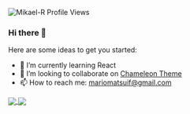 <p align="left"><img src="https://komarev.com/ghpvc/?username=MarioMatsui&label=Profile Views&color=blue&style=flat-square" alt="Mikael-R Profile Views" /> </p>

### Hi there 👋

Here are some ideas to get you started:

- 🌱 I’m currently learning React
- 👯 I’m looking to collaborate on [Chameleon Theme](https://github.com/ChameleonTheme/Chameleon-theme)
- 📫 How to reach me: mariomatsuif@gmail.com

<p align="justify">
  <a href="https://github.com/anuraghazra/github-readme-stats">
  <img align="center" src="https://github-readme-stats.vercel.app/api?username=MarioMatsui&show_icons=true&count_private=true&hide=issues" />
</a>
  <a href="https://github.com/anuraghazra/github-readme-stats">
  <img align="center" src="https://github-readme-stats.vercel.app/api/top-langs/?username=MarioMatsui&layout=compact" />
</a>
